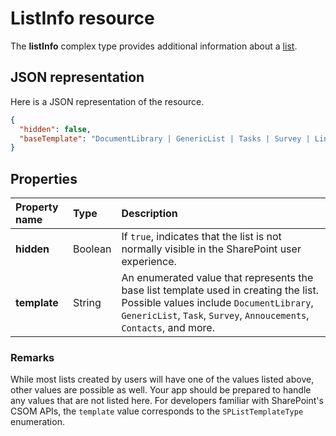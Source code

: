 # ListInfo resource

The **listInfo** complex type provides additional information about a [list][].

[list]: list.md

## JSON representation

Here is a JSON representation of the resource.

<!-- {
  "blockType": "resource",
  "optionalProperties": [
  ],
  "@odata.type": "microsoft.graph.listInfo"
}-->

```json
{
  "hidden": false,
  "baseTemplate": "DocumentLibrary | GenericList | Tasks | Survey | Links | Announcements | Contacts | ..."
}
```

## Properties

| Property name | Type    | Description
|:--------------|:--------|:------------------------------------------------
| **hidden**    | Boolean | If `true`, indicates that the list is not normally visible in the SharePoint user experience.
| **template**  | String  | An enumerated value that represents the base list template used in creating the list. Possible values include `DocumentLibrary`, `GenericList`, `Task`, `Survey`, `Annoucements`, `Contacts`, and more.

### Remarks

While most lists created by users will have one of the values listed above, other values are possible as well.
Your app should be prepared to handle any values that are not listed here.
For developers familiar with SharePoint's CSOM APIs, the `template` value corresponds to the `SPListTemplateType` enumeration.

<!-- uuid: 8fcb5dbc-d5aa-4681-8e31-b001d5168d79
2015-10-25 14:57:30 UTC -->
<!-- {
  "type": "#page.annotation",
  "description": "",
  "keywords": "",
  "section": "documentation",
  "tocPath": ""
}-->
